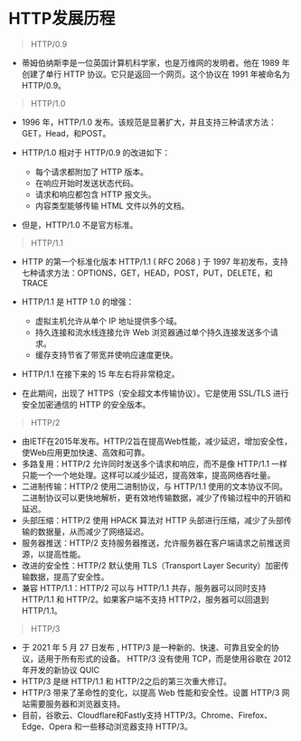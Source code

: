# HTTP发展历程

> HTTP/0.9

* 蒂姆伯纳斯李是一位英国计算机科学家，也是万维网的发明者。他在 1989 年创建了单行 HTTP 协议。它只是返回一个网页。这个协议在 1991 年被命名为 HTTP/0.9。

> HTTP/1.0

* 1996 年，HTTP/1.0 发布。该规范是显著扩大，并且支持三种请求方法：GET，Head，和POST。
* HTTP/1.0 相对于 HTTP/0.9 的改进如下：

  * 每个请求都附加了 HTTP 版本。
  * 在响应开始时发送状态代码。
  * 请求和响应都包含 HTTP 报文头。
  * 内容类型能够传输 HTML 文件以外的文档。
* 但是，HTTP/1.0 不是官方标准。

> HTTP/1.1

* HTTP 的第一个标准化版本 HTTP/1.1 ( RFC 2068 ) 于 1997 年初发布，支持七种请求方法：OPTIONS，GET，HEAD，POST，PUT，DELETE，和TRACE
* HTTP/1.1 是 HTTP 1.0 的增强：

  * 虚拟主机允许从单个 IP 地址提供多个域。
  * 持久连接和流水线连接允许 Web 浏览器通过单个持久连接发送多个请求。
  * 缓存支持节省了带宽并使响应速度更快。
* HTTP/1.1 在接下来的 15 年左右将非常稳定。
* 在此期间，出现了 HTTPS（安全超文本传输协议）。它是使用 SSL/TLS 进行安全加密通信的 HTTP 的安全版本。

> HTTP/2

* 由IETF在2015年发布。HTTP/2旨在提高Web性能，减少延迟，增加安全性，使Web应用更加快速、高效和可靠。
* 多路复用：HTTP/2 允许同时发送多个请求和响应，而不是像 HTTP/1.1 一样只能一个一个地处理。这样可以减少延迟，提高效率，提高网络吞吐量。
* 二进制传输：HTTP/2 使用二进制协议，与 HTTP/1.1 使用的文本协议不同。二进制协议可以更快地解析，更有效地传输数据，减少了传输过程中的开销和延迟。
* 头部压缩：HTTP/2 使用 HPACK 算法对 HTTP 头部进行压缩，减少了头部传输的数据量，从而减少了网络延迟。
* 服务器推送：HTTP/2 支持服务器推送，允许服务器在客户端请求之前推送资源，以提高性能。
* 改进的安全性：HTTP/2 默认使用 TLS（Transport Layer Security）加密传输数据，提高了安全性。
* 兼容 HTTP/1.1：HTTP/2 可以与 HTTP/1.1 共存，服务器可以同时支持 HTTP/1.1 和 HTTP/2。如果客户端不支持 HTTP/2，服务器可以回退到 HTTP/1.1。

> HTTP/3

* 于 2021 年 5 月 27 日发布 , HTTP/3 是一种新的、快速、可靠且安全的协议，适用于所有形式的设备。 HTTP/3 没有使用 TCP，而是使用谷歌在 2012 年开发的新协议 QUIC
* HTTP/3 是继 HTTP/1.1 和 HTTP/2之后的第三次重大修订。
* HTTP/3 带来了革命性的变化，以提高 Web 性能和安全性。设置 HTTP/3 网站需要服务器和浏览器支持。
* 目前，谷歌云、Cloudflare和Fastly支持 HTTP/3。Chrome、Firefox、Edge、Opera 和一些移动浏览器支持 HTTP/3。
